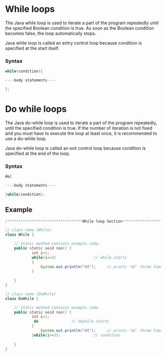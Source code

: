 # While loops

The Java while loop is used to iterate a part of the program repeatedly until the specified Boolean condition is true. As soon as the Boolean condition becomes false, the loop automatically stops.

Java while loop is called an entry control loop because condition is specified at the start itself.


### Syntax
```java
while(condition){

----body statements----

};
```
# Do while loops

The Java do-while loop is used to iterate a part of the program repeatedly, until the specified condition is true. If the number of iteration is not fixed and you must have to execute the loop at least once, it is recommended to use a do-while loop.

Java do-while loop is called an exit control loop because condition is specified at the end of the loop.

### Syntax
```java
do{

----body statements----

}while(condition);
```

## Example
```java
/**********************************While loop-Section**********************************/

// class name (While)
class While {

    // Static method contains example code.
    public static void run() {
            int i=1;
            while(i<=3)                 // while starts
            {
                System.out.println("HI");     // prints 'HI' three times since i iterates from 1 to 3
            }
            
    }
}

// class name (DoWhile)
class DoWhile {

    // Static method contains example code.
    public static void run() {
            int i=1;
             do               // dowhile starts
            {
                System.out.println("HI");     // prints 'HI' three times since i iterates from 1 to 3
            }while(i<=3);               // condition
            
    }
}
```

